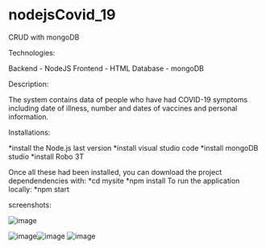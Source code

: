 # nodejsCovid_19
CRUD with mongoDB

Technologies:

Backend - NodeJS Frontend - HTML Database - mongoDB

Description:

The system contains data of people who have had COVID-19 symptoms including date of illness, number and dates of vaccines and personal information.

Installations:

*install the Node.js last version *install visual studio code *install mongoDB studio *install Robo 3T

Once all these had been installed, you can download the project dependendencies with: *cd mysite *npm install To run the application locally: *npm start

screenshots:


![image](https://user-images.githubusercontent.com/73214024/209463946-46994cf7-8aad-4a51-9cf9-282b0b6ef548.png)

![image](https://user-images.githubusercontent.com/73214024/209463986-2cb2a832-7a13-4285-b2ad-6eb9bda11aad.png)![image](https://user-images.githubusercontent.com/73214024/209463893-cbcd4966-2c10-46ab-b087-75ebcc354f29.png)
![image](https://user-images.githubusercontent.com/73214024/209463901-7005e8db-c6c2-41bc-96f9-4f0cbbbc0d46.png)


